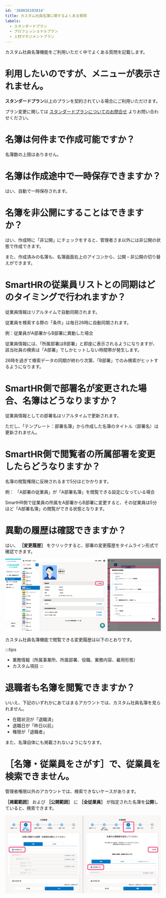 ```yaml
---
id: '360026103814'
title: カスタム社員名簿に関するよくある質問
labels:
  - スタンダードプラン
  - プロフェッショナルプラン
  - 人材マネジメントプラン
---
```

カスタム社員名簿機能をご利用いただく中でよくある質問を記載します。

# 利用したいのですが、メニューが表示されません。

**スタンダードプラン**以上のプランを契約されている場合にご利用いただけます。

プラン変更に関しては [スタンダードプランについてのお問合せ](https://smarthr.jp/standardplan_contact) よりお問い合わせください。

# 名簿は何件まで作成可能ですか？

名簿数の上限はありません。

# 名簿は作成途中で一時保存できますか？

はい、自動で一時保存されます。

# 名簿を非公開にすることはできますか？

はい、作成時に「非公開」にチェックをすると、管理者さま以外には非公開の状態で作成できます。

また、作成済みの名簿も、名簿画面右上のアイコンから、公開・非公開の切り替えができます。

# SmartHRの従業員リストとの同期はどのタイミングで行われますか？

従業員情報はリアルタイムで自動同期されます。

従業員を検索する際の「条件」は毎日26時に自動同期されます。

例：従業員がA部署からB部署に異動した場合

従業員情報には、「所属部署はB部署」と即座に表示されるようになりますが、該当社員の検索は「A部署」でしかヒットしない時間帯が発生します。

26時を過ぎて検索データの同期が終わり次第、「B部署」でのみ検索がヒットするようになります。

# SmartHR側で部署名が変更された場合、名簿はどうなりますか？

従業員情報としての部署名はリアルタイムで更新されます。

ただし、「テンプレート：部署名簿」から作成した名簿のタイトル（部署名）は更新されません。

# SmartHR側で閲覧者の所属部署を変更したらどうなりますか？

名簿の閲覧権限に反映されるまで5分ほどかかります。

例： 「A部署の従業員」が「A部署名簿」を閲覧できる設定になっている場合

SmartHR側で従業員の所属をA部署からB部署に変更すると、その従業員は5分ほど「A部署名簿」の閲覧ができる状態となります。

# 異動の履歴は確認できますか？

はい、 **［変更履歴］** をクリックすると、部署の変更履歴をタイムライン形式で確認できます。

![](./Group_4.png)

カスタム社員名簿機能で閲覧できる変更履歴は以下のとおりです。

:::tips
- 業務情報（所属事業所、所属部署、役職、業務内容、雇用形態）
- カスタム項目
:::

# 退職者も名簿を閲覧できますか？

いいえ、下記のいずれかにあてはまるアカウントでは、カスタム社員名簿を見られません。

- 在籍状況が「退職済」
- 退職日が「昨日以前」
- 権限が「退職者」

また、名簿自体にも掲載されないようになります。

# ［名簿・従業員をさがす］で、従業員を検索できません。

管理者権限以外のアカウントでは、検索できないケースがあります。

 **［掲載範囲］** および **［公開範囲］** に **［全従業員］** が指定された名簿を**公開**していると、検索できます。

![](./2.png)
